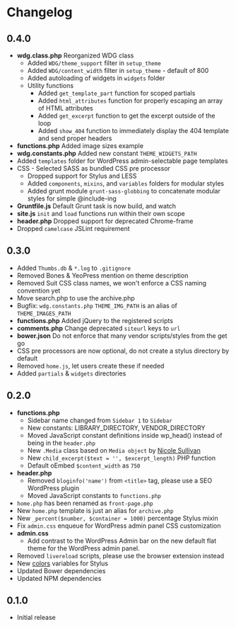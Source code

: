 # Changelog

## 0.4.0
* __wdg.class.php__ Reorganized WDG class
	* Added `WDG/theme_support` filter in `setup_theme`
	* Added `WDG/content_width` filter in `setup_theme` - default of 800
	* Added autoloading of widgets in `widgets` folder
	* Utility functions
		* Added `get_template_part` function for scoped partials
		* Added `html_attributes` function for properly escaping an array of HTML attributes
		* Added `get_excerpt` function to get the excerpt outside of the loop
		* Added `show_404` function to immediately display the 404 template and send proper headers
* __functions.php__ Added image sizes example
* __wdg.constants.php__ Added new constant `THEME_WIDGETS_PATH`
* Added `templates` folder for WordPress admin-selectable page templates
* CSS - Selected SASS as bundled CSS pre processor
	* Dropped support for Stylus and LESS
	* Added `components`, `mixins`, and `variables` folders for modular styles
	* Added grunt module `grunt-sass-globbing` to concatenate modular styles for simple @include-ing
* __Gruntfile.js__ Default Grunt task is now build, and watch
* __site.js__ `init` and `load` functions run within their own scope
* __header.php__ Dropped support for deprecated Chrome-frame
* Dropped `camelcase` JSLint requirement

## 0.3.0
* Added `Thumbs.db` & `*.log` to `.gitignore`
* Removed Bones & YeoPress mention on theme description
* Removed Suit CSS class names, we won't enforce a CSS naming convention yet
* Move search.php to use the archive.php
* Bugfix: `wdg.constants.php` `THEME_IMG_PATH` is an alias of `THEME_IMAGES_PATH`
* __functions.php__ Added jQuery to the registered scripts
* __comments.php__ Change deprecated `siteurl` keys to `url`
* __bower.json__ Do not enforce that many vendor scripts/styles from the get go
* CSS pre processors are now optional, do not create a stylus directory by default
* Removed `home.js`, let users create these if needed
* Added `partials` & `widgets` directories

## 0.2.0
* __functions.php__
	* Sidebar name changed from `Sidebar 1` to `Sidebar`
	* New constants: LIBRARY_DIRECTORY, VENDOR_DIRECTORY
	* Moved JavaScript constant definitions inside wp_head() instead of being in the `header.php`
	* New `.Media` class based on `Media object` by [Nicole Sullivan](http://www.stubbornella.org/content/2010/06/25/the-media-object-saves-hundreds-of-lines-of-code/)
	* New `child_excerpt($text = '', $excerpt_length)` PHP function
	* Default oEmbed `$content_width` as `750`
* __header.php__
	* Removed `bloginfo('name')` from `<title>` tag, please use a SEO WordPress plugin
	* Moved JavaScript constants to `functions.php`
* `home.php` has been renamed as `front-page.php`
* New `home.php` template is just an alias for `archive.php`
* New `_percent($number, $container = 1000)` percentage Stylus mixin
* Fix `admin.css` enqueue for WordPress admin panel CSS customization
* __admin.css__
	* Add contrast to the WordPress Admin bar on the new default flat theme for the WordPress admin panel.
* Removed `livereload` scripts, please use the browser extension instead
* New [colors](http://clrs.cc/) variables for Stylus
* Updated Bower dependencies
* Updated NPM dependencies

## 0.1.0
* Initial release
